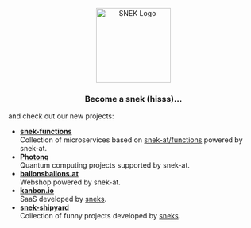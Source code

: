 <p align="center">
  <a href="https://snek.at/" target="_blank" rel="noopener noreferrer">
    <img src="https://github-production-user-asset-6210df.s3.amazonaws.com/26285351/278545054-5aef6076-5fa2-416b-9322-4234587319e3.png" alt="SNEK Logo" height="150">
  </a>
</p>

<h3 align="center">
  Become a snek (hisss)...
</h3>

<p align="left">
  and check out our new projects:
</p>
<ul align="left">
   <li>
    <b><a href="https://github.com/snek-functions" target="blank">snek-functions</a></b></br>
    Collection of microservices based on <a href="https://github.com/snek-at/functions" target="blank">snek-at/functions</a> powered by snek-at.
  </li>
  <li>
    <b><a href="https://github.com/CDL-Uni-Vienna/photonq" target="blank">Photonq</a></b></br>
    Quantum computing projects supported by snek-at.
  </li>
   <li>
    <b><a href="https://github.com/ballonsballons-at/ballons-jaen" target="blank">ballonsballons.at</a></b></br>
    Webshop powered by snek-at.
  </li>
   <li>
    <b><a href="https://github.com/kanbonio" target="blank">kanbon.io</a></b></br>
    SaaS developed by <a href="https://github.com/orgs/snek-at/people" target="blank">sneks</a>.
  </li>
  <li>
    <b><a href="https://github.com/snek-shipyard" target="blank">snek-shipyard</a></b></br>
    Collection of funny projects developed by <a href="https://github.com/orgs/snek-at/people" target="blank">sneks</a>.
  </li>
</ul>
